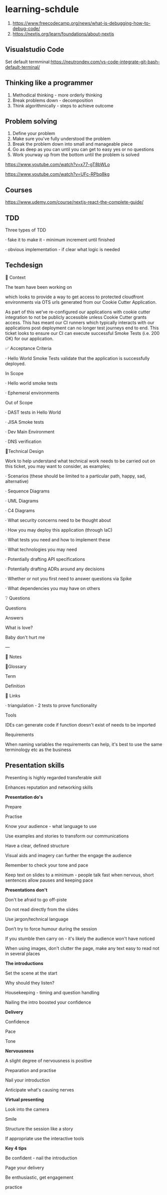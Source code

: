 # learning-schdule

1. https://www.freecodecamp.org/news/what-is-debugging-how-to-debug-code/
2. https://nextjs.org/learn/foundations/about-nextjs

## Visualstudio Code
Set default termminal:https://neutrondev.com/vs-code-integrate-git-bash-default-terminal/

## Thinking like a programmer
1. Methodical thinking - more orderly thinking
2. Break problems down - decomposition
3. Think algorithmically - steps to achieve outcome

## Problem solving
1. Define your problem
2. Make sure you've fully understood the problem
3. Break the problem down into small and manageable piece
4. Go as deep as you can until you can get to easy yes or no questions
5. Work yourway up from the bottom until the problem is solved

https://www.youtube.com/watch?v=x77-gT8bWLo


https://www.youtube.com/watch?v=UFc-RPbq8kg

## Courses
https://www.udemy.com/course/nextjs-react-the-complete-guide/

## TDD
Three types of TDD


· fake it to make it - minimum increment until finished

· obvious implementation - if clear what logic is needed

## Techdesign
📜 Context

The team have been working on

which looks to provide a way to get access to protected cloudfront environments via OTS urls generated from our Cookie Cutter Application.

As part of this we’ve re-configured our applications with cookie cutter integration to not be publicly accessible unless Cookie Cutter grants access. This has meant our CI runners which typically interacts with our applications post deployment can no longer test journeys end to end. This ticket looks to ensure our CI can execute successful Smoke Tests (i.e. 200 OK) for our application.

✅ Acceptance Criteria

·        Hello World Smoke Tests validate that the application is successfully deployed.

In Scope

·        Hello world smoke tests

·        Ephemeral environments

Out of Scope

·        DAST tests in Hello World

·        JISA Smoke tests

·        Dev Main Environment

·        DNS verification

 

📐Technical Design

Work to help understand what technical work needs to be carried out on this ticket, you may want to consider, as examples;

·        Scenarios (these should be limited to a particular path, happy, sad, alternative)

·        Sequence Diagrams

·        UML Diagrams

·        C4 Diagrams

·        What security concerns need to be thought about

·        How you may deploy this application (through IaC)

·        What tests you need and how to implement these

·        What technologies you may need

·        Potentially drafting API specifications

·        Potentially drafting ADRs around any decisions

·        Whether or not you first need to answer questions via Spike

·        What dependencies you may have on others

❔ Questions

Questions
	

Answers

What is love?
	

Baby don't hurt me

—

📝 Notes

📗Glossary

Term
	

Definition

🔗 Links

· triangulation - 2 tests to prove functionality

Tools

IDEs can generate code if function doesn't exist of needs to be imported


Requirements
 
When naming variables the requirements can help, it's best to use the same terminology etc as the business

## Presentation skills
Presenting is highly regarded transferable skill

Enhances reputation and networking skills

 

**Presentation do's**

Prepare

Practise

Know your audience - what language to use

Use examples and stories to transform our communications

Have a clear, defined structure

Visual aids and imagery can further the engage the audience

Remember to check your tone and pace

Keep text on slides to a minimum - people talk fast when nervous, short sentences allow pauses and keeping pace

 

 

**Presentations don't**

Don't be afraid to go off-piste

Do not read directly from the slides

Use jargon/technical language

Don’t try to force humour during the session

If you stumble then carry on - it's likely the audience won't have noticed

 

 

 

When using images, don't clutter the page, make any text easy to read not in several places

 

**The introductions**

Set the scene at the start

Why should they listen?

Housekeeping - timing and question handling

Nailing the intro boosted your confidence

 

 

**Delivery**

Confidence

Pace

Tone

 

**Nervousness**

A slight degree of nervousness is positive

Preparation and practise

Nail your introduction

Anticipate what's causing nerves

 

**Virtual presenting**

Look into the camera

Smile

Structure the session like a story

If appropriate use the interactive tools

 

**Key 4 tips**

Be confident - nail the introduction

Page your delivery

Be enthusiastic, get engagement

practice
